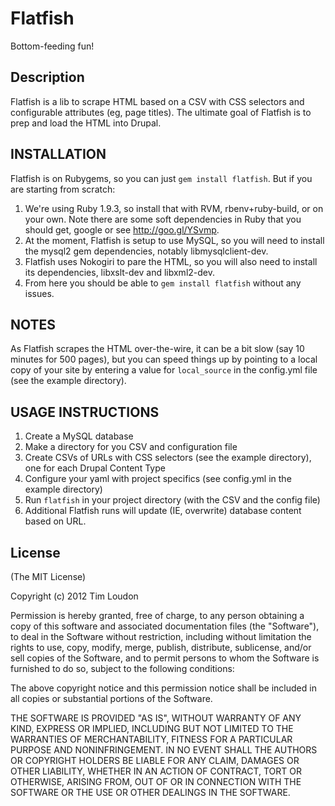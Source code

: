 # Flatfish
Bottom-feeding fun!

## Description
Flatfish is a lib to scrape HTML based on a CSV with CSS selectors and configurable attributes (eg, page titles).
The ultimate goal of Flatfish is to prep and load the HTML into Drupal.

## INSTALLATION
Flatfish is on Rubygems, so you can just `gem install flatfish`. But if you are starting from scratch:

1. We're using Ruby 1.9.3, so install that with RVM, rbenv+ruby-build, or on your own. Note there are some soft dependencies in Ruby that you should get, google or see http://goo.gl/YSvmp.
2. At the moment, Flatfish is setup to use MySQL, so you will need to install the mysql2 gem dependencies, notably libmysqlclient-dev.
3. Flatfish uses Nokogiri to pare the HTML, so you will also need to install its dependencies, libxslt-dev and libxml2-dev.
4. From here you should be able to `gem install flatfish` without any issues.

## NOTES
As Flatfish scrapes the HTML over-the-wire, it can be a bit slow (say 10 minutes for 500 pages), but you can speed things up by pointing to a local copy of your site by entering a value for `local_source` in the config.yml file (see the example directory).

## USAGE INSTRUCTIONS
1. Create a MySQL database
2. Make a directory for you CSV and configuration file
3. Create CSVs of URLs with CSS selectors (see the example directory), one for each Drupal Content Type
4. Configure your yaml with project specifics (see config.yml in the example directory)
5. Run `flatfish` in your project directory (with the CSV and the config file)
6. Additional Flatfish runs will update (IE, overwrite) database content based on URL.

## License
(The MIT License)

Copyright (c) 2012 Tim Loudon

Permission is hereby granted, free of charge, to any person obtaining a copy of this software and associated documentation files (the "Software"), to deal in the Software without restriction, including without limitation the rights to use, copy, modify, merge, publish, distribute, sublicense, and/or sell copies of the Software, and to permit persons to whom the Software is furnished to do so, subject to the following conditions:

The above copyright notice and this permission notice shall be included in all copies or substantial portions of the Software.

THE SOFTWARE IS PROVIDED "AS IS", WITHOUT WARRANTY OF ANY KIND, EXPRESS OR IMPLIED, INCLUDING BUT NOT LIMITED TO THE WARRANTIES OF MERCHANTABILITY, FITNESS FOR A PARTICULAR PURPOSE AND NONINFRINGEMENT. IN NO EVENT SHALL THE AUTHORS OR COPYRIGHT HOLDERS BE LIABLE FOR ANY CLAIM, DAMAGES OR OTHER LIABILITY, WHETHER IN AN ACTION OF CONTRACT, TORT OR OTHERWISE, ARISING FROM, OUT OF OR IN CONNECTION WITH THE SOFTWARE OR THE USE OR OTHER DEALINGS IN THE SOFTWARE.

